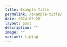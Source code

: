 ```yaml
---
title: Example Title
permalink: /example-title/
date: 2024-03-28
layout: post
description: ""
image: ""
variant: tiptap
---
```

